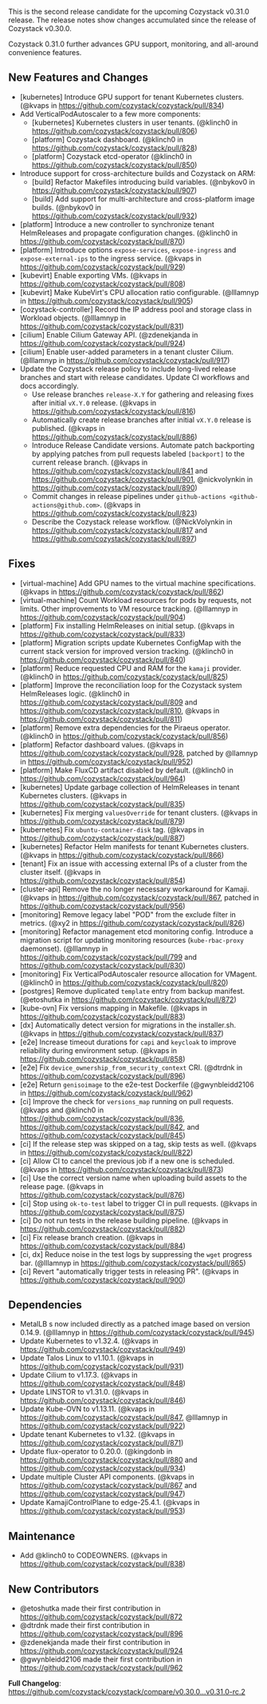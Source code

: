 This is the second release candidate for the upcoming Cozystack v0.31.0 release.
The release notes show changes accumulated since the release of Cozystack v0.30.0.

Cozystack 0.31.0 further advances GPU support, monitoring, and all-around convenience features.

## New Features and Changes

* [kubernetes] Introduce GPU support for tenant Kubernetes clusters. (@kvaps in https://github.com/cozystack/cozystack/pull/834)
* Add VerticalPodAutoscaler to a few more components:
    * [kubernetes] Kubernetes clusters in user tenants. (@klinch0 in https://github.com/cozystack/cozystack/pull/806)
    * [platform] Cozystack dashboard. (@klinch0 in https://github.com/cozystack/cozystack/pull/828)
    * [platform] Cozystack etcd-operator (@klinch0 in https://github.com/cozystack/cozystack/pull/850)
* Introduce support for cross-architecture builds and Cozystack on ARM:
    * [build] Refactor Makefiles introducing build variables. (@nbykov0 in https://github.com/cozystack/cozystack/pull/907)
    * [build] Add support for multi-architecture and cross-platform image builds. (@nbykov0 in https://github.com/cozystack/cozystack/pull/932)
* [platform] Introduce a new controller to synchronize tenant HelmReleases and propagate configuration changes. (@klinch0 in https://github.com/cozystack/cozystack/pull/870)
* [platform] Introduce options `expose-services`, `expose-ingress` and `expose-external-ips` to the ingress service. (@kvaps in https://github.com/cozystack/cozystack/pull/929)
* [kubevirt] Enable exporting VMs. (@kvaps in https://github.com/cozystack/cozystack/pull/808)
* [kubevirt] Make KubeVirt's CPU allocation ratio configurable. (@lllamnyp in https://github.com/cozystack/cozystack/pull/905)
* [cozystack-controller] Record the IP address pool and storage class in Workload objects. (@lllamnyp in https://github.com/cozystack/cozystack/pull/831)
* [cilium] Enable Cilium Gateway API. (@zdenekjanda in https://github.com/cozystack/cozystack/pull/924)
* [cilium] Enable user-added parameters in a tenant cluster Cilium. (@lllamnyp in https://github.com/cozystack/cozystack/pull/917)
* Update the Cozystack release policy to include long-lived release branches and start with release candidates. Update CI workflows and docs accordingly.
    * Use release branches `release-X.Y` for gathering and releasing fixes after initial `vX.Y.0` release. (@kvaps in https://github.com/cozystack/cozystack/pull/816)
    * Automatically create release branches after initial `vX.Y.0` release is published. (@kvaps in https://github.com/cozystack/cozystack/pull/886)
    * Introduce Release Candidate versions. Automate patch backporting by applying patches from pull requests labeled `[backport]` to the current release branch. (@kvaps in https://github.com/cozystack/cozystack/pull/841 and https://github.com/cozystack/cozystack/pull/901, @nickvolynkin in https://github.com/cozystack/cozystack/pull/890)
    * Commit changes in release pipelines under `github-actions <github-actions@github.com>`. (@kvaps in https://github.com/cozystack/cozystack/pull/823)
    * Describe the Cozystack release workflow. (@NickVolynkin in https://github.com/cozystack/cozystack/pull/817 and https://github.com/cozystack/cozystack/pull/897)

## Fixes

* [virtual-machine] Add GPU names to the virtual machine specifications. (@kvaps in https://github.com/cozystack/cozystack/pull/862)
* [virtual-machine] Count Workload resources for pods by requests, not limits. Other improvements to VM resource tracking. (@lllamnyp in https://github.com/cozystack/cozystack/pull/904)
* [platform] Fix installing HelmReleases on initial setup. (@kvaps in https://github.com/cozystack/cozystack/pull/833)
* [platform] Migration scripts update Kubernetes ConfigMap with the current stack version for improved version tracking. (@klinch0 in https://github.com/cozystack/cozystack/pull/840)
* [platform] Reduce requested CPU and RAM for the `kamaji` provider. (@klinch0 in https://github.com/cozystack/cozystack/pull/825)
* [platform] Improve the reconciliation loop for the Cozystack system HelmReleases logic. (@klinch0 in https://github.com/cozystack/cozystack/pull/809 and https://github.com/cozystack/cozystack/pull/810, @kvaps in https://github.com/cozystack/cozystack/pull/811)
* [platform] Remove extra dependencies for the Piraeus operator. (@klinch0 in https://github.com/cozystack/cozystack/pull/856)
* [platform] Refactor dashboard values. (@kvaps in https://github.com/cozystack/cozystack/pull/928, patched by @llamnyp in https://github.com/cozystack/cozystack/pull/952)
* [platform] Make FluxCD artifact disabled by default. (@klinch0 in https://github.com/cozystack/cozystack/pull/964)
* [kubernetes] Update garbage collection of HelmReleases in tenant Kubernetes clusters. (@kvaps in https://github.com/cozystack/cozystack/pull/835)
* [kubernetes] Fix merging `valuesOverride` for tenant clusters. (@kvaps in https://github.com/cozystack/cozystack/pull/879)
* [kubernetes] Fix `ubuntu-container-disk` tag. (@kvaps in https://github.com/cozystack/cozystack/pull/887)
* [kubernetes] Refactor Helm manifests for tenant Kubernetes clusters. (@kvaps in https://github.com/cozystack/cozystack/pull/866)
* [tenant] Fix an issue with accessing external IPs of a cluster from the cluster itself. (@kvaps in https://github.com/cozystack/cozystack/pull/854)
* [cluster-api] Remove the no longer necessary workaround for Kamaji. (@kvaps in https://github.com/cozystack/cozystack/pull/867, patched in https://github.com/cozystack/cozystack/pull/956) 
* [monitoring] Remove legacy label "POD" from the exclude filter in metrics. (@xy2 in https://github.com/cozystack/cozystack/pull/826)
* [monitoring] Refactor management etcd monitoring config. Introduce a migration script for updating monitoring resources (`kube-rbac-proxy` daemonset). (@lllamnyp in https://github.com/cozystack/cozystack/pull/799 and https://github.com/cozystack/cozystack/pull/830)
* [monitoring] Fix VerticalPodAutoscaler resource allocation for VMagent. (@klinch0 in https://github.com/cozystack/cozystack/pull/820)
* [postgres] Remove duplicated `template` entry from backup manifest. (@etoshutka in https://github.com/cozystack/cozystack/pull/872)
* [kube-ovn] Fix versions mapping in Makefile. (@kvaps in https://github.com/cozystack/cozystack/pull/883)
* [dx] Automatically detect version for migrations in the installer.sh. (@kvaps in https://github.com/cozystack/cozystack/pull/837)
* [e2e] Increase timeout durations for `capi` and `keycloak` to improve reliability during environment setup. (@kvaps in https://github.com/cozystack/cozystack/pull/858)
* [e2e] Fix `device_ownership_from_security_context` CRI. (@dtrdnk in https://github.com/cozystack/cozystack/pull/896)
* [e2e] Return `genisoimage` to the e2e-test Dockerfile (@gwynbleidd2106 in https://github.com/cozystack/cozystack/pull/962)
* [ci] Improve the check for `versions_map` running on pull requests. (@kvaps and @klinch0 in https://github.com/cozystack/cozystack/pull/836, https://github.com/cozystack/cozystack/pull/842, and https://github.com/cozystack/cozystack/pull/845)
* [ci] If the release step was skipped on a tag, skip tests as well. (@kvaps in https://github.com/cozystack/cozystack/pull/822)
* [ci] Allow CI to cancel the previous job if a new one is scheduled. (@kvaps in https://github.com/cozystack/cozystack/pull/873)
* [ci] Use the correct version name when uploading build assets to the release page. (@kvaps in https://github.com/cozystack/cozystack/pull/876)
* [ci] Stop using `ok-to-test` label to trigger CI in pull requests. (@kvaps in https://github.com/cozystack/cozystack/pull/875)
* [ci] Do not run tests in the release building pipeline. (@kvaps in https://github.com/cozystack/cozystack/pull/882)
* [ci] Fix release branch creation. (@kvaps in https://github.com/cozystack/cozystack/pull/884)
* [ci, dx] Reduce noise in the test logs by suppressing the `wget` progress bar. (@lllamnyp in https://github.com/cozystack/cozystack/pull/865)
* [ci] Revert "automatically trigger tests in releasing PR". (@kvaps in https://github.com/cozystack/cozystack/pull/900)

## Dependencies

* MetalLB s now included directly as a patched image based on version 0.14.9. (@lllamnyp in https://github.com/cozystack/cozystack/pull/945)
* Update Kubernetes to v1.32.4. (@kvaps in https://github.com/cozystack/cozystack/pull/949)
* Update Talos Linux to v1.10.1. (@kvaps in https://github.com/cozystack/cozystack/pull/931)
* Update Cilium to v1.17.3. (@kvaps in https://github.com/cozystack/cozystack/pull/848)
* Update LINSTOR to v1.31.0. (@kvaps in https://github.com/cozystack/cozystack/pull/846)
* Update Kube-OVN to v1.13.11. (@kvaps in https://github.com/cozystack/cozystack/pull/847, @lllamnyp in https://github.com/cozystack/cozystack/pull/922)
* Update tenant Kubernetes to v1.32. (@kvaps in https://github.com/cozystack/cozystack/pull/871)
* Update flux-operator to 0.20.0. (@kingdonb in https://github.com/cozystack/cozystack/pull/880 and https://github.com/cozystack/cozystack/pull/934)
* Update multiple Cluster API components. (@kvaps in https://github.com/cozystack/cozystack/pull/867 and https://github.com/cozystack/cozystack/pull/947)
* Update KamajiControlPlane to edge-25.4.1. (@kvaps in https://github.com/cozystack/cozystack/pull/953)

## Maintenance

* Add @klinch0 to CODEOWNERS. (@kvaps in https://github.com/cozystack/cozystack/pull/838)

## New Contributors

* @etoshutka made their first contribution in https://github.com/cozystack/cozystack/pull/872
* @dtrdnk made their first contribution in https://github.com/cozystack/cozystack/pull/896
* @zdenekjanda made their first contribution in https://github.com/cozystack/cozystack/pull/924
* @gwynbleidd2106 made their first contribution in https://github.com/cozystack/cozystack/pull/962

**Full Changelog**: https://github.com/cozystack/cozystack/compare/v0.30.0...v0.31.0-rc.2
